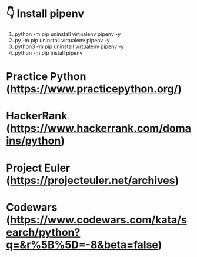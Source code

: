 # 👇️ Install pipenv

1. python -m pip uninstall virtualenv pipenv -y
2. py -m pip uninstall virtualenv pipenv -y
3. python3 -m pip uninstall virtualenv pipenv -y
4. python -m pip install pipenv




# Practice Python (https://www.practicepython.org/)
# HackerRank (https://www.hackerrank.com/domains/python)
# Project Euler (https://projecteuler.net/archives)
# Codewars (https://www.codewars.com/kata/search/python?q=&r%5B%5D=-8&beta=false)
